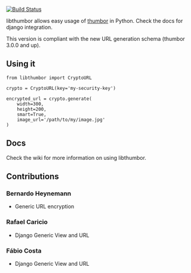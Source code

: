 [![Build Status](https://secure.travis-ci.org/heynemann/libthumbor.png)](http://travis-ci.org/heynemann/libthumbor)

libthumbor allows easy usage of
[thumbor](http://github.com/globocom/thumbor) in Python. Check the docs for django integration.

This version is compliant with the new URL generation schema (thumbor 3.0.0 and up).

## Using it

    from libthumbor import CryptoURL

    crypto = CryptoURL(key='my-security-key')

    encrypted_url = crypto.generate(
        width=300,
        height=200,
        smart=True,
        image_url='/path/to/my/image.jpg'
    )

## Docs

Check the wiki for more information on using libthumbor.

## Contributions

### Bernardo Heynemann

* Generic URL encryption

### Rafael Caricio

* Django Generic View and URL

### Fábio Costa

* Django Generic View and URL